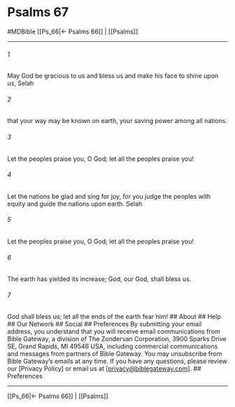 # Psalms 67
#MDBible
[[Ps_66|← Psalms 66]] | [[Psalms]]

***


###### 1 
May God be gracious to us and bless us and make his face to shine upon us, Selah 

###### 2 
that your way may be known on earth, your saving power among all nations. 

###### 3 
Let the peoples praise you, O God; let all the peoples praise you! 

###### 4 
Let the nations be glad and sing for joy, for you judge the peoples with equity and guide the nations upon earth. Selah 

###### 5 
Let the peoples praise you, O God; let all the peoples praise you! 

###### 6 
The earth has yielded its increase; God, our God, shall bless us. 

###### 7 
God shall bless us; let all the ends of the earth fear him! ## About ## Help ## Our Network ## Social ## Preferences By submitting your email address, you understand that you will receive email communications from Bible Gateway, a division of The Zondervan Corporation, 3900 Sparks Drive SE, Grand Rapids, MI 49546 USA, including commercial communications and messages from partners of Bible Gateway. You may unsubscribe from Bible Gateway&rsquo;s emails at any time. If you have any questions, please review our [Privacy Policy] or email us at [privacy@biblegateway.com]. ## Preferences

***

[[Ps_66|← Psalms 66]] | [[Psalms]]
